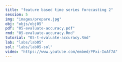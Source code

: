 ```yaml
---
title: "feature based time series forecasting 2"
session: 5
img: "images/prepare.jpg"
obj: "objs/obj05"
pdf: "05-evaluate-accuracy.pdf"
rmd: "05-evaluate-accuracy.Rmd"
tutorial: "05-t-evaluate-accuracy.Rmd"
lab: "labs/lab05"
sol: "labs/lab05-sol"
video: "https://www.youtube.com/embed/PPxi-IoAf7A"
---
```

